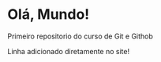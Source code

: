 # Olá, Mundo!
 Primeiro repositorio do curso de Git e Githob

Linha  adicionado diretamente no site!
